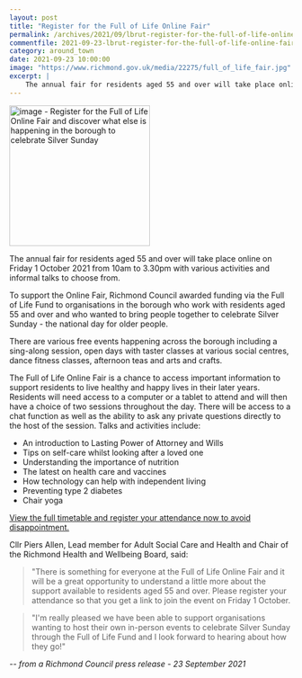 ```yaml
---
layout: post
title: "Register for the Full of Life Online Fair"
permalink: /archives/2021/09/lbrut-register-for-the-full-of-life-online-fair.html
commentfile: 2021-09-23-lbrut-register-for-the-full-of-life-online-fair
category: around_town
date: 2021-09-23 10:00:00
image: "https://www.richmond.gov.uk/media/22275/full_of_life_fair.jpg"
excerpt: |
    The annual fair for residents aged 55 and over will take place online on  Friday 1 October 2021 from 10am to 3.30pm with various activities and informal  talks to choose from.
---
```


<img src="https://www.richmond.gov.uk/media/22275/full_of_life_fair.jpg" alt="image - Register for the Full of Life Online Fair and discover what else is happening in the borough to celebrate Silver Sunday" width="250" class="photo right"  >

The annual fair for residents aged 55 and over will take place online on  Friday 1 October 2021 from 10am to 3.30pm with various activities and informal  talks to choose from.

To support the Online Fair, Richmond Council awarded funding via the Full  of Life Fund to organisations in the borough who work with residents aged  55 and over and who wanted to bring people together to celebrate Silver  Sunday - the national day for older people.

There are various free events happening across the borough including a sing-along session, open days with taster classes at various  social centres, dance fitness classes, afternoon teas and arts and crafts.

The Full of Life Online Fair is a chance to access important information to  support residents to live healthy and happy lives in their later years.  Residents will need access to a computer or a tablet to attend and will  then have a choice of two sessions throughout the day. There will be access  to a chat function as well as the ability to ask any private questions  directly to the host of the session. Talks and activities include:

- An introduction to Lasting Power of Attorney and Wills
- Tips on self-care whilst looking after a loved one
- Understanding the importance of nutrition
- The latest on health care and vaccines
- How technology can help with independent living
- Preventing type 2 diabetes
- Chair yoga

[View the full timetable and register your attendance now to avoid  disappointment.](https://www.richmond.gov.uk/news/press_office/campaigns_and_events/full_of_life/silver_week_events)

Cllr Piers Allen, Lead member for Adult Social Care and Health and Chair of  the Richmond Health and Wellbeing Board, said:

> "There is something for everyone at the Full of Life Online Fair and it  will be a great opportunity to understand a little more about the support  available to residents aged 55 and over. Please register your attendance so  that you get a link to join the event on Friday 1 October.

> "I'm really pleased we have been able to support organisations wanting to  host their own in-person events to celebrate Silver Sunday through the Full  of Life Fund and I look forward to hearing about how they go!"



<cite>-- from a Richmond Council press release - 23 September 2021</cite>
